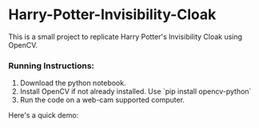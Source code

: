 # Harry-Potter-Invisibility-Cloak

This is a small project to replicate Harry Potter's Invisibility Cloak using OpenCV. 

### Running Instructions:
<ol>
  <li>Download the python notebook.
  <li>Install OpenCV if not already installed. Use `pip install opencv-python`
  <li>Run the code on a web-cam supported computer.
</ol>

Here's a quick demo:
